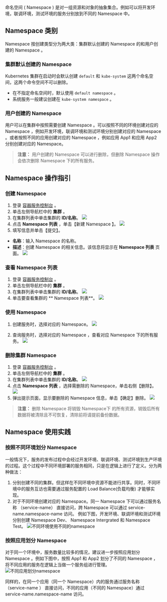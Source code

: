 命名空间 ( Namespace ) 是对一组资源和对象的抽象集合。例如可以将开发环境，联调环境，测试环境的服务分别放到不同的 Namespace 中。
## Namespace 类别
Namespace 按创建类型分为两大类：集群默认创建的 Namespace 的和用户创建的 Namespace 。
### 集群默认创建的 Namespace 
Kubernetes 集群在启动时会默认创建 `default` 和 `kube-system` 这两个命名空间，这两个命令空间不可以删除。
 - 在不指定命名空间时，默认使用 `default namespace` 。
 - 系统服务一般建议创建在 `kube-system namespace` 。
 
### 用户创建的 Namespace
用户可以在集群中按照需要创建 Namespace 。可以按照不同的环境创建对应的 Namespace ，例如开发环境，联调环境和测试环境分别创建对应的 Namespace 。或者按照不同的应用创建对应的 Namespace ，例如应用 App1 和应用 App2 分别创建对应的 Namespace。
>**注意：**
>用户创建的 Namespace 可以进行删除，但删除 Namespace 操作会依次删除 Namespace 下的所有服务。

## Namespace 操作指引
### 创建 Namespace
1. 登录 [容器服务控制台](http://console.tce.fsphere.cn/ccs) 。
2. 单击左侧导航栏中的 **集群** 。
3. 在集群列表中单击集群的 **ID/名称**。
![](https:https:http://imgcache.tce.fsphere.cn/static/mc.qcloudimg.com/static/img/61849c3dd8141879ca64e52a7348a065/image.png)
4. 点击 **Namespace 列表** ，单击【新建 Namespace 】。
![](http://imgcache.tce.fsphere.cn/static/mc.qcloudimg.com/static/img/605f218bba56eacb1f6d21ed507ea8eb/image.png)
5. 填写信息并单击【提交】。
 - **名称**：输入 Namespace 的名称。
 - **描述**：创建 Namespace 的相关信息。该信息将显示在 **Namespace 列表** 页面。
![](http://imgcache.tce.fsphere.cn/static/mc.qcloudimg.com/static/img/2eff6302e4e127f7d4c01f1fa552f52a/image.png)

### 查看 Namespace 列表
1. 登录 [容器服务控制台](http://console.tce.fsphere.cn/ccs) 。
2. 单击左侧导航栏中的 **集群** 。
3. 在集群列表中单击集群的 **ID/名称**。
![](https:https:http://imgcache.tce.fsphere.cn/static/mc.qcloudimg.com/static/img/61849c3dd8141879ca64e52a7348a065/image.png)
4. 单击要查看集群的 ** Namespace 列表**。
![](http://imgcache.tce.fsphere.cn/static/mc.qcloudimg.com/static/img/198a4f5c8bb8680093e89a9491d5b389/image.png)

### 使用 Namespace
1. 创建服务时，选择对应的 Namespace。
![](http://imgcache.tce.fsphere.cn/static/mc.qcloudimg.com/static/img/0c7959a293de17fe5ceb3c34f3be8597/image.png)

2. 查询服务时，选择对应的 Namespace ，查看对应 Namespace 下的所有服务。
![](http://imgcache.tce.fsphere.cn/static/mc.qcloudimg.com/static/img/a2874127fc88b6deffe23710fe3b471b/image.png)

### 删除集群 Namespace
1. 登录 [容器服务控制台](http://console.tce.fsphere.cn/ccs) 。
2. 单击左侧导航栏中的 **集群** 。
3. 在集群列表中单击集群的 **ID/名称**。
![](https:https:http://imgcache.tce.fsphere.cn/static/mc.qcloudimg.com/static/img/61849c3dd8141879ca64e52a7348a065/image.png)
4. 点击 **Namespace 列表** ，选择需删除的 Namespace，单击右侧【删除】。
![](http://imgcache.tce.fsphere.cn/static/mc.qcloudimg.com/static/img/8c3af52aa236daf6c9768a095d421623/image.png)
5. 弹出提示页面，显示要删除的 Namespace 信息，单击【确定】删除。
![](http://imgcache.tce.fsphere.cn/static/mc.qcloudimg.com/static/img/1d5fa45b089ce4c4120fe3050622f283/image.png)
>**注意：**
> 删除 Namespace 将销毁 Namespace下 的所有资源，销毁后所有数据将被清除且不可恢复，清除前将请提前备份数据。

## Namespace 使用实践
### 按照不同环境划分 Namespace
一般情况下，服务的发布过程中会经过开发环境、联调环境、测试环境到生产环境的过程。这个过程中不同环境部署的服务相同，只是在逻辑上进行了定义。分为两种做法：
1. 分别创建不同的集群。但这样在不同环境中资源不能进行共享。同时，不同环境中的服务互访也需要通过服务配置的 Load Balance(负载均衡) 才能够实现。
2. 对于不同环境创建对应的 Namespace。同一 Namespace 下可以通过服务名称 （service-name） 直接访问，跨 Namespace 可以通过 service-name.namespace-name 访问。
例如下图，开发环境、联调环境和测试环境分别创建 Namespace Dev、 Namespace Intergrated 和 Namespace Test。
![不同环境使用不同的namespace](http://imgcache.tce.fsphere.cn/static/mc.qcloudimg.com/static/img/045ec0b79b88de1e4891c55904bc73bb/image.png)

### 按照应用划分 Namespace
对于同一个环境中，服务数量比较多的情况，建议进一步按照应用划分 Namespace 。例如下图中，按照 App1 和 App2 划分了不同的 Namespace ，将不同应用的服务在逻辑上当做一个服务组进行管理。
![不同应用划分namespace](http://imgcache.tce.fsphere.cn/static/mc.qcloudimg.com/static/img/351a4eeeb0235692227093b6802aeaea/image.png)

同样的，在同一个应用（同一个 Namespace）内的服务通过服务名称 （service-name ） 直接访问，不同的应用（不同的 Namespace）通过 service-name.namespace-name 访问。
